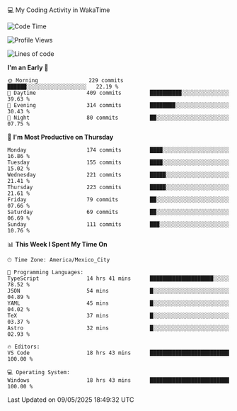 💻 My Coding Activity in WakaTime
<!--START_SECTION:waka-->
![Code Time](http://img.shields.io/badge/Code%20Time-396%20hrs%2028%20mins-blue)

![Profile Views](http://img.shields.io/badge/Profile%20Views-0-blue)

![Lines of code](https://img.shields.io/badge/From%20Hello%20World%20I%27ve%20Written-1.9%20million%20lines%20of%20code-blue)

**I'm an Early 🐤** 

```text
🌞 Morning                229 commits         ██████░░░░░░░░░░░░░░░░░░░   22.19 % 
🌆 Daytime                409 commits         ██████████░░░░░░░░░░░░░░░   39.63 % 
🌃 Evening                314 commits         ████████░░░░░░░░░░░░░░░░░   30.43 % 
🌙 Night                  80 commits          ██░░░░░░░░░░░░░░░░░░░░░░░   07.75 % 
```
📅 **I'm Most Productive on Thursday** 

```text
Monday                   174 commits         ████░░░░░░░░░░░░░░░░░░░░░   16.86 % 
Tuesday                  155 commits         ████░░░░░░░░░░░░░░░░░░░░░   15.02 % 
Wednesday                221 commits         █████░░░░░░░░░░░░░░░░░░░░   21.41 % 
Thursday                 223 commits         █████░░░░░░░░░░░░░░░░░░░░   21.61 % 
Friday                   79 commits          ██░░░░░░░░░░░░░░░░░░░░░░░   07.66 % 
Saturday                 69 commits          ██░░░░░░░░░░░░░░░░░░░░░░░   06.69 % 
Sunday                   111 commits         ███░░░░░░░░░░░░░░░░░░░░░░   10.76 % 
```


📊 **This Week I Spent My Time On** 

```text
🕑︎ Time Zone: America/Mexico_City

💬 Programming Languages: 
TypeScript               14 hrs 41 mins      ████████████████████░░░░░   78.52 % 
JSON                     54 mins             █░░░░░░░░░░░░░░░░░░░░░░░░   04.89 % 
YAML                     45 mins             █░░░░░░░░░░░░░░░░░░░░░░░░   04.02 % 
TeX                      37 mins             █░░░░░░░░░░░░░░░░░░░░░░░░   03.37 % 
Astro                    32 mins             █░░░░░░░░░░░░░░░░░░░░░░░░   02.93 % 

🔥 Editors: 
VS Code                  18 hrs 43 mins      █████████████████████████   100.00 % 

💻 Operating System: 
Windows                  18 hrs 43 mins      █████████████████████████   100.00 % 
```


 Last Updated on 09/05/2025 18:49:32 UTC
<!--END_SECTION:waka-->
